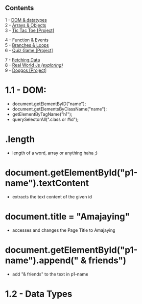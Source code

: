 ## Contents
1 - <a href="#">DOM & datatypes</a><br>
2 - <a href="#">Arrays & Objects</a><br>
3 - <a href="#">Tic Tac Toe [Project]</a><br>

4 - <a href="#">Function & Events</a><br>
5 - <a href="#">Branches & Loops</a><br>
6 - <a href="#">Quiz Game [Project]</a><br>

7 - <a href="#">Fetching Data</a><br>
8 - <a href="#">Real World Js <i>(exploring)</i></a><br>
9 - <a href="#">Doggos [Project]</a><br>


# 1.1 - DOM:
- document.getElementByID("name");
- document.getElementsByClassName("name");
- getElementByTagName("h1");
- querySelectorAll(".class or #id");

# .length 
- length of a word, array or anything haha ;)

# document.getElementById("p1-name").textContent
- extracts the text content of the given id

# document.title = "Amajaying"
- accesses and changes the Page Title to Amajaying

# document.getElementById("p1-name").append(" & friends")
- add "& friends" to the text in p1-name


# 1.2 - Data Types

